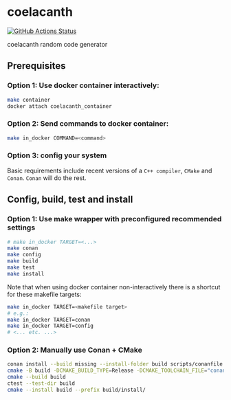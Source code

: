 # coelacanth
[![GitHub Actions Status](https://github.com/Latimeriidae/coelacanth/actions/workflows/workflow.yml/badge.svg)](https://github.com/Latimeriidae/coelacanth/actions)

coelacanth random code generator

## Prerequisites
### Option 1: Use docker container interactively:
```bash
make container
docker attach coelacanth_container
```
### Option 2: Send commands to docker container:
```bash
make in_docker COMMAND=<command>
```

### Option 3: config your system
Basic requirements include recent versions of a `C++ compiler`, `CMake` and `Conan`.
`Conan` will do the rest.


## Config, build, test and install
### Option 1: Use make wrapper with preconfigured recommended settings
```bash
# make in_docker TARGET=<...>
make conan
make config
make build
make test
make install
```
Note that when using docker container non-interactively there is a shortcut for these makefile targets:
```bash
make in_docker TARGET=<makefile target>
# e.g.:
make in_docker TARGET=conan
make in_docker TARGET=config
# <... etc. ...>
```

### Option 2: Manually use Conan + CMake
```bash
conan install --build missing --install-folder build scripts/conanfile.py
cmake -B build -DCMAKE_BUILD_TYPE=Release -DCMAKE_TOOLCHAIN_FILE="conan_toolchain.cmake"
cmake --build build
ctest --test-dir build
cmake --install build --prefix build/install/
```
